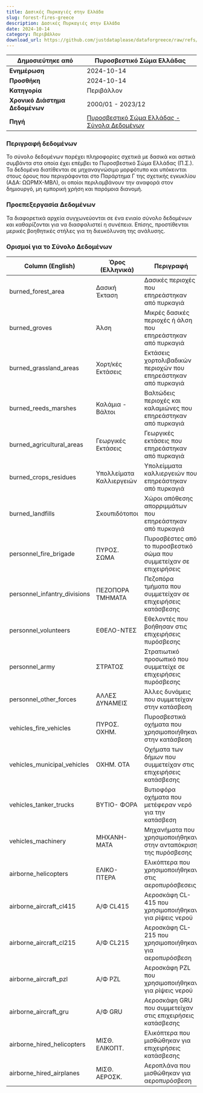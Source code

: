 ```yaml
---
title: Δασικές Πυρκαγιές στην Ελλάδα
slug: forest-fires-greece
description: Δασικές Πυρκαγιές στην Ελλάδα
date: 2024-10-14
category: Περιβάλλον
download_url: https://github.com/justdataplease/dataforgreece/raw/refs/heads/main/data/fires-greece/forest-fires-combined-greece_2023.csv?download=
---
```


| **Δημοσιεύτηκε από**  | Πυροσβεστικό Σώμα Ελλάδας                             |
|-----------------------|------------------------------------------------------|
| **Ενημέρωση**          | 2024-10-14                                                 |
| **Προσθήκη**           | 2024-10-14                                           |
| **Κατηγορία**          | Περιβάλλον        |
| **Χρονικό Διάστημα Δεδομένων** | 2000/01 - 2023/12                            |
| **Πηγή**                | [Πυροσβεστικό Σώμα Ελλάδας - Σύνολα Δεδομένων](https://www.fireservice.gr/el_GR/synola-dedomenon) |

### Περιγραφή δεδομένων
Το σύνολο δεδομένων παρέχει πληροφορίες σχετικά με δασικά και αστικά συμβάντα στα οποία έχει επέμβει το Πυροσβεστικό Σώμα Ελλάδας (Π.Σ.). Τα δεδομένα διατίθενται σε μηχαναγνώσιμο μορφότυπο και υπόκεινται στους όρους που περιγράφονται στο Παράρτημα Γ της σχετικής εγκυκλίου (ΑΔΑ: ΩΩΡΜΧ-ΜΒΛ), οι οποίοι περιλαμβάνουν την αναφορά στον δημιουργό, μη εμπορική χρήση και παρόμοια διανομή.

### Προεπεξεργασία Δεδομένων
Τα διαφορετικά αρχεία συγχωνεύονται σε ένα ενιαίο σύνολο δεδομένων και καθαρίζονται για να διασφαλιστεί η συνέπεια. Επίσης, προστίθενται μερικές βοηθητικές στήλες για τη διευκόλυνση της ανάλυσης.

### Ορισμοί για το Σύνολο Δεδομένων

| **Column (English)**               | **Όρος (Ελληνικά)**                | **Περιγραφή**                                                              |
|------------------------------------|------------------------------------|----------------------------------------------------------------------------|
| burned_forest_area                 | Δασική Έκταση                      | Δασικές περιοχές που επηρεάστηκαν από πυρκαγιά                              |
| burned_groves                      | Άλση                               | Μικρές δασικές περιοχές ή άλση που επηρεάστηκαν από πυρκαγιά                |
| burned_grassland_areas             | Χορτ/κές Εκτάσεις                  | Εκτάσεις χορτολιβαδικών περιοχών που επηρεάστηκαν από πυρκαγιά              |
| burned_reeds_marshes               | Καλάμια - Βάλτοι                   | Βαλτώδεις περιοχές και καλαμιώνες που επηρεάστηκαν από πυρκαγιά             |
| burned_agricultural_areas          | Γεωργικές Εκτάσεις                 | Γεωργικές εκτάσεις που επηρεάστηκαν από πυρκαγιά                            |
| burned_crops_residues              | Υπολλείματα Καλλιεργειών           | Υπολείμματα καλλιεργειών που επηρεάστηκαν από πυρκαγιά                      |
| burned_landfills                   | Σκουπιδότοποι                      | Χώροι απόθεσης απορριμμάτων που επηρεάστηκαν από πυρκαγιά                   |
| personnel_fire_brigade             | ΠΥΡΟΣ. ΣΩΜΑ                       | Πυροσβέστες από το πυροσβεστικό σώμα που συμμετείχαν σε επιχειρήσεις        |
| personnel_infantry_divisions       | ΠΕΖΟΠΟΡΑ ΤΜΗΜΑΤΑ                   | Πεζοπόρα τμήματα που συμμετείχαν σε επιχειρήσεις κατάσβεσης                 |
| personnel_volunteers               | ΕΘΕΛΟ-ΝΤΕΣ                         | Εθελοντές που βοήθησαν στις επιχειρήσεις πυρόσβεσης                         |
| personnel_army                     | ΣΤΡΑΤΟΣ                            | Στρατιωτικό προσωπικό που συμμετείχε σε επιχειρήσεις πυρόσβεσης             |
| personnel_other_forces             | ΑΛΛΕΣ ΔΥΝΑΜΕΙΣ                    | Άλλες δυνάμεις που συμμετείχαν στην κατάσβεση                               |
| vehicles_fire_vehicles             | ΠΥΡΟΣ. ΟΧΗΜ.                      | Πυροσβεστικά οχήματα που χρησιμοποιήθηκαν στην κατάσβεση                    |
| vehicles_municipal_vehicles        | ΟΧΗΜ. ΟΤΑ                         | Οχήματα των δήμων που συμμετείχαν στις επιχειρήσεις κατάσβεσης              |
| vehicles_tanker_trucks             | ΒΥΤΙΟ- ΦΟΡΑ                        | Βυτιοφόρα οχήματα που μετέφεραν νερό για την κατάσβεση                      |
| vehicles_machinery                 | ΜΗΧΑΝΗ-ΜΑΤΑ                       | Μηχανήματα που χρησιμοποιήθηκαν στην ανταπόκριση της πυρόσβεσης             |
| airborne_helicopters               | ΕΛΙΚΟ- ΠΤΕΡΑ                      | Ελικόπτερα που χρησιμοποιήθηκαν στις αεροπυρόσβεσεις                        |
| airborne_aircraft_cl415            | Α/Φ CL415                          | Αεροσκάφη CL-415 που χρησιμοποιήθηκαν για ρίψεις νερού                      |
| airborne_aircraft_cl215            | Α/Φ CL215                          | Αεροσκάφη CL-215 που χρησιμοποιήθηκαν για αεροπυρόσβεση                     |
| airborne_aircraft_pzl              | Α/Φ PZL                            | Αεροσκάφη PZL που χρησιμοποιήθηκαν για ρίψεις νερού                         |
| airborne_aircraft_gru              | Α/Φ GRU                            | Αεροσκάφη GRU που συμμετείχαν στις επιχειρήσεις κατάσβεσης                  |
| airborne_hired_helicopters         | ΜΙΣΘ. ΕΛΙΚΟΠΤ.                    | Ελικόπτερα που μισθώθηκαν για επιχειρήσεις κατάσβεσης                       |
| airborne_hired_airplanes           | ΜΙΣΘ. ΑΕΡΟΣΚ.                     | Αεροπλάνα που μισθώθηκαν για αεροπυρόσβεση                                  |

